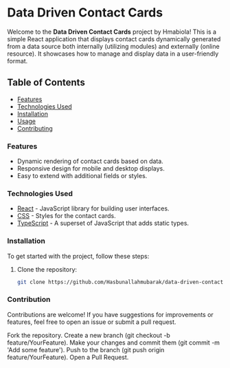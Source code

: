 # Data Driven Contact Cards

Welcome to the **Data Driven Contact Cards** project by Hmabiola! This is a simple React application that displays contact cards dynamically generated from a data source both internally (utilizing modules) and externally (online resource). It showcases how to manage and display data in a user-friendly format.

## Table of Contents

- [Features](#features)
- [Technologies Used](#technologies-used)
- [Installation](#installation)
- [Usage](#usage)
- [Contributing](#contributing)

### Features

- Dynamic rendering of contact cards based on data.
- Responsive design for mobile and desktop displays.
- Easy to extend with additional fields or styles.

### Technologies Used

- [React](https://reactjs.org/) - JavaScript library for building user interfaces.
- [CSS](https://www.w3schools.com/css/) - Styles for the contact cards.
- [TypeScript](https://www.typescriptlang.org/) - A superset of JavaScript that adds static types.

### Installation

To get started with the project, follow these steps:

1. Clone the repository:
   ```bash
   git clone https://github.com/Hasbunallahmubarak/data-driven-contact-cards.git
   ```

### Contribution

Contributions are welcome! If you have suggestions for improvements or features, feel free to open an issue or submit a pull request.

Fork the repository.
Create a new branch (git checkout -b feature/YourFeature).
Make your changes and commit them (git commit -m 'Add some feature').
Push to the branch (git push origin feature/YourFeature).
Open a Pull Request.
